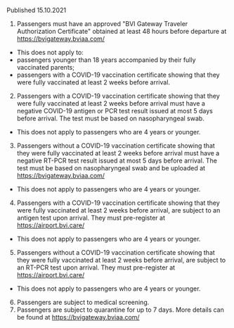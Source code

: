 Published 15.10.2021
1. Passengers must have an approved "BVI Gateway Traveler Authorization Certificate" obtained at least 48 hours before departure at <a href="https://bvigateway.bviaa.com/">https://bvigateway.bviaa.com/</a>
- This does not apply to:
- passengers younger than 18 years accompanied by their fully vaccinated parents;
- passengers with a COVID-19 vaccination certificate showing that they were fully vaccinated at least 2 weeks before arrival.
2. Passengers with a COVID-19 vaccination certificate showing that they were fully vaccinated at least 2 weeks before arrival must have a negative COVID-19 antigen or PCR test result issued at most 5 days before arrival. The test must be based on nasopharyngeal swab.
- This does not apply to passengers who are 4 years or younger.
3. Passengers without a COVID-19 vaccination certificate showing that they were fully vaccinated at least 2 weeks before arrival must have a negative RT-PCR test result issued at most 5 days before arrival. The test must be based on nasopharyngeal swab and be uploaded at <a href="https://bvigateway.bviaa.com/">https://bvigateway.bviaa.com/</a>
- This does not apply to passengers who are 4 years or younger.
4. Passengers with a COVID-19 vaccination certificate showing that they were fully vaccinated at least 2 weeks before arrival, are subject to an antigen test upon arrival. They must pre-register at <a href="https://airport.bvi.care/">https://airport.bvi.care/</a>
- This does not apply to passengers who are 4 years or younger.
5. Passengers without a COVID-19 vaccination certificate showing that they were fully vaccinated at least 2 weeks before arrival, are subject to an RT-PCR test upon arrival. They must pre-register at <a href="https://airport.bvi.care/">https://airport.bvi.care/</a>
- This does not apply to passengers who are 4 years or younger.
6. Passengers are subject to medical screening.
7. Passengers are subject to quarantine for up to 7 days. More details can be found at <a href="https://bvigateway.bviaa.com/">https://bvigateway.bviaa.com/</a>